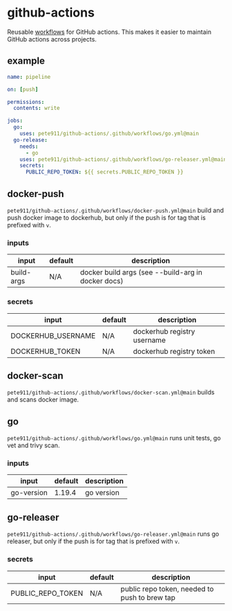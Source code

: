 # github-actions
Reusable [workflows](https://docs.github.com/en/actions/using-workflows/reusing-workflows) for GitHub actions. This
makes it easier to maintain GitHub actions across projects.

## example

```yaml
name: pipeline

on: [push]

permissions:
  contents: write

jobs:
  go:
    uses: pete911/github-actions/.github/workflows/go.yml@main
  go-release:
    needs:
      - go
    uses: pete911/github-actions/.github/workflows/go-releaser.yml@main
    secrets:
      PUBLIC_REPO_TOKEN: ${{ secrets.PUBLIC_REPO_TOKEN }}
```

## docker-push

`pete911/github-actions/.github/workflows/docker-push.yml@main` build and push docker image to dockerhub, but only if
the push is for tag that is prefixed with `v`.

### inputs

| input      | default | description                                        |
|------------|---------|----------------------------------------------------|
| build-args | N/A     | docker build args (see --build-arg in docker docs) |

### secrets

| input              | default | description                 |
|--------------------|---------|-----------------------------|
| DOCKERHUB_USERNAME | N/A     | dockerhub registry username |
| DOCKERHUB_TOKEN    | N/A     | dockerhub registry token    |

## docker-scan

`pete911/github-actions/.github/workflows/docker-scan.yml@main` builds and scans docker image.

## go

`pete911/github-actions/.github/workflows/go.yml@main` runs unit tests, go vet and trivy scan.

### inputs

| input        | default | description |
|--------------|---------|-------------|
| go-version   | 1.19.4  | go version  |

## go-releaser

`pete911/github-actions/.github/workflows/go-releaser.yml@main` runs go releaser, but only if the push is for tag that
is prefixed with `v`.

### secrets

| input             | default | description                                   |
|-------------------|---------|-----------------------------------------------|
| PUBLIC_REPO_TOKEN | N/A     | public repo token, needed to push to brew tap |
